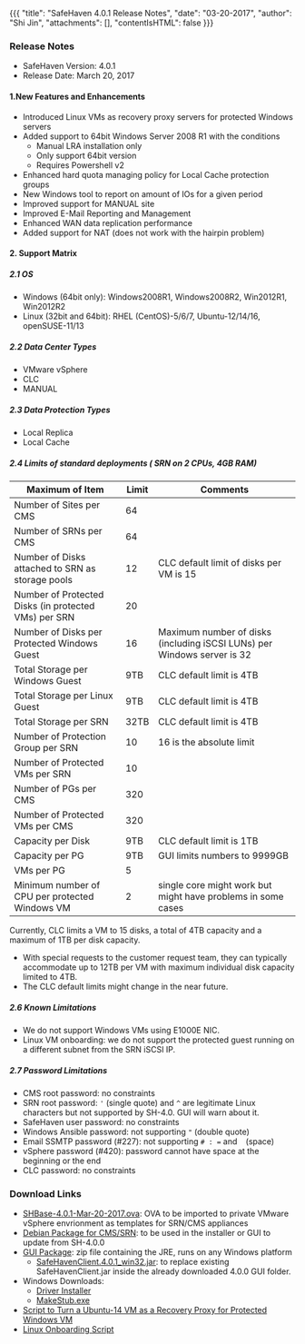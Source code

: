 {{{
  "title": "SafeHaven 4.0.1 Release Notes",
  "date": "03-20-2017",
  "author": "Shi Jin",
  "attachments": [],
  "contentIsHTML": false
}}}

### Release Notes

- SafeHaven Version: 4.0.1
- Release Date: March 20, 2017

#### 1.New Features and Enhancements

* Introduced Linux VMs as recovery proxy servers for protected Windows servers
* Added support to 64bit Windows Server 2008 R1 with the conditions
  * Manual LRA installation only
  * Only support 64bit version
  * Requires Powershell v2
* Enhanced hard quota managing policy for Local Cache protection groups
* New Windows tool to report on amount of IOs for a given period
* Improved support for MANUAL site
* Improved E-Mail Reporting and Management
* Enhanced WAN data replication performance
* Added support for NAT (does not work with the hairpin problem)

#### 2. Support Matrix

##### 2.1 OS

* Windows (64bit only): Windows2008R1, Windows2008R2, Win2012R1, Win2012R2
* Linux (32bit and 64bit): RHEL (CentOS)-5/6/7, Ubuntu-12/14/16, openSUSE-11/13


##### 2.2 Data Center Types

* VMware vSphere
* CLC
* MANUAL

##### 2.3 Data Protection Types

* Local Replica
* Local Cache

##### 2.4 Limits of standard deployments ( SRN on 2 CPUs, 4GB RAM)

|Maximum of Item|Limit|Comments|
|---|---|---|
|Number of Sites per CMS|64|
|Number of SRNs per CMS|64|
|Number of Disks attached to SRN as storage pools|12|CLC default limit of disks per VM is 15|
|Number of Protected Disks (in protected VMs) per SRN|20|
|Number of Disks per Protected Windows Guest|16|Maximum number of disks (including iSCSI LUNs) per Windows server is 32
|Total Storage per Windows Guest|9TB|CLC default limit is 4TB|
|Total Storage per Linux Guest|9TB|CLC default limit is 4TB|
|Total Storage per SRN|32TB|CLC default limit is 4TB|
|Number of Protection Group per SRN|10|16 is the absolute limit|
|Number of Protected VMs per SRN|10|
|Number of PGs per CMS|320|
|Number of Protected VMs per CMS|320|
|Capacity per Disk|9TB|CLC default limit is 1TB|
|Capacity per PG|9TB|GUI limits numbers to 9999GB|
|VMs per PG|5|
|Minimum number of CPU per protected Windows VM|2|single core might work but might have problems in some cases|

Currently, CLC limits a VM to 15 disks, a total of 4TB capacity and a maximum of 1TB per disk capacity.
  * With special requests to the customer request team, they can typically accommodate up to 12TB per VM with maximum individual disk capacity limited to 4TB.
  * The CLC default limits might change in the near future.


##### 2.6 Known Limitations

* We do not support Windows VMs using E1000E NIC.
* Linux VM onboarding: we do not support the protected guest running on a different subnet from the SRN iSCSI IP.


##### 2.7 Password Limitations


* CMS root password: no constraints
* SRN root password: ```'``` (single quote) and ```^``` are legitimate Linux characters but not supported by SH-4.0. GUI will warn about it.
* SafeHaven user password: no constraints
* Windows Ansible password: not supporting ```"``` (double quote)
* Email SSMTP password (#227): not supporting  ```# : =``` and ``` ``` (space)
* vSphere password (#420):  password cannot have space at the beginning or the end
* CLC password: no constraints


### Download Links

* [SHBase-4.0.1-Mar-20-2017.ova](https://download.safehaven.ctl.io/SH-4.0.1/SHBase-4.0.1-Mar-20-2017.ova): OVA to be imported to private VMware vSphere envrionment as templates for SRN/CMS appliances
* [Debian Package for CMS/SRN](https://download.safehaven.ctl.io/SH-4.0.1/safehaven-4.0.1.deb): to be used in the installer or GUI to update from SH-4.0.0
* [GUI Package](https://download.safehaven.ctl.io/SH-4.0.1/SafeHavenConsole-4.0.1.zip): zip file containing the JRE, runs on any Windows platform
  * [SafeHavenClient.4.0.1_win32.jar](https://download.safehaven.ctl.io/SH-4.0.1/SafeHavenClient.4.0.1_win32.jar): to replace existing SafeHavenClient.jar inside the already downloaded 4.0.0 GUI folder.
* Windows Downloads:
  * [Driver Installer](https://download.safehaven.ctl.io/SH-4.0.1/safehaven_windows_driver-4.0.1.exe)
  * [MakeStub.exe](https://download.safehaven.ctl.io/SH-4.0.1/MakeStub-4.0.1.exe)
* [Script to Turn a Ubuntu-14 VM as a Recovery Proxy for Protected Windows VM](https://download.safehaven.ctl.io/SH-4.0.1/makestub_for_windows.sh)
* [Linux Onboarding Script](https://www.ctl.io/knowledge-base/disaster-recovery/linux-onboarding-releases/)
